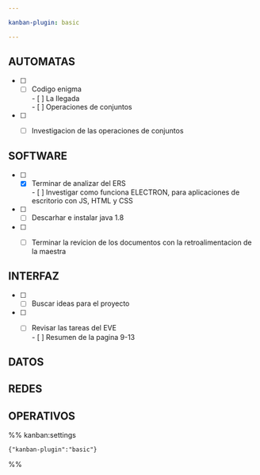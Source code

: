 ```yaml
---

kanban-plugin: basic

---
```


## AUTOMATAS

- [ ] - [ ] Codigo enigma<br>- [ ] La llegada<br>- [ ] Operaciones de conjuntos
- [ ] - [ ] Investigacion de las operaciones de conjuntos


## SOFTWARE

- [ ] - [x] Terminar de analizar del ERS<br>- [ ] Investigar como funciona ELECTRON, para aplicaciones de escritorio con JS, HTML y CSS
- [ ] - [ ] Descarhar e instalar java 1.8
- [ ] - [ ] Terminar la revicion de los documentos con la retroalimentacion de la maestra


## INTERFAZ

- [ ] - [ ] Buscar ideas para el proyecto
- [ ] - [ ] Revisar las tareas del EVE<br>- [ ] Resumen de la pagina 9-13


## DATOS



## REDES



## OPERATIVOS





%% kanban:settings
```
{"kanban-plugin":"basic"}
```
%%